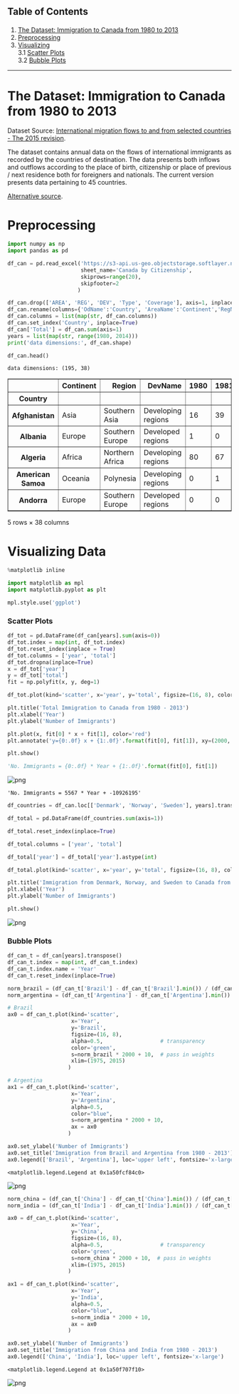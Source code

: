 ## Table of Contents

<div class="alert alert-block alert-info" style="margin-top: 20px">

1. [The Dataset: Immigration to Canada from 1980 to 2013](#0)<br>
2. [Preprocessing](#1)<br>
3. [Visualizing](#2) <br>
    3.1 [Scatter Plots](#3) <br>
    3.2 [Bubble Plots](#4) <br>
</div>
<hr>

# The Dataset: Immigration to Canada from 1980 to 2013 <a id="0"></a>

Dataset Source: [International migration flows to and from selected countries - The 2015 revision](http://www.un.org/en/development/desa/population/migration/data/empirical2/migrationflows.shtml).

The dataset contains annual data on the flows of international immigrants as recorded by the countries of destination. The data presents both inflows and outflows according to the place of birth, citizenship or place of previous / next residence both for foreigners and nationals. The current version presents data pertaining to 45 countries.

[Alternative source](https://ibm.box.com/shared/static/lw190pt9zpy5bd1ptyg2aw15awomz9pu.xlsx).

# Preprocessing <a id="1"></a>


```python
import numpy as np  
import pandas as pd 
```


```python
df_can = pd.read_excel('https://s3-api.us-geo.objectstorage.softlayer.net/cf-courses-data/CognitiveClass/DV0101EN/labs/Data_Files/Canada.xlsx',
                       sheet_name='Canada by Citizenship',
                       skiprows=range(20),
                       skipfooter=2
                      )
```


```python
df_can.drop(['AREA', 'REG', 'DEV', 'Type', 'Coverage'], axis=1, inplace=True)
df_can.rename(columns={'OdName':'Country', 'AreaName':'Continent','RegName':'Region'}, inplace=True)
df_can.columns = list(map(str, df_can.columns))
df_can.set_index('Country', inplace=True)
df_can['Total'] = df_can.sum(axis=1)
years = list(map(str, range(1980, 2014)))
print('data dimensions:', df_can.shape)

df_can.head()
```

    data dimensions: (195, 38)
    




<div>


<table border="1" class="dataframe">
  <thead>
    <tr style="text-align: right;">
      <th></th>
      <th>Continent</th>
      <th>Region</th>
      <th>DevName</th>
      <th>1980</th>
      <th>1981</th>
      <th>1982</th>
      <th>1983</th>
      <th>1984</th>
      <th>1985</th>
      <th>1986</th>
      <th>...</th>
      <th>2005</th>
      <th>2006</th>
      <th>2007</th>
      <th>2008</th>
      <th>2009</th>
      <th>2010</th>
      <th>2011</th>
      <th>2012</th>
      <th>2013</th>
      <th>Total</th>
    </tr>
    <tr>
      <th>Country</th>
      <th></th>
      <th></th>
      <th></th>
      <th></th>
      <th></th>
      <th></th>
      <th></th>
      <th></th>
      <th></th>
      <th></th>
      <th></th>
      <th></th>
      <th></th>
      <th></th>
      <th></th>
      <th></th>
      <th></th>
      <th></th>
      <th></th>
      <th></th>
      <th></th>
    </tr>
  </thead>
  <tbody>
    <tr>
      <th>Afghanistan</th>
      <td>Asia</td>
      <td>Southern Asia</td>
      <td>Developing regions</td>
      <td>16</td>
      <td>39</td>
      <td>39</td>
      <td>47</td>
      <td>71</td>
      <td>340</td>
      <td>496</td>
      <td>...</td>
      <td>3436</td>
      <td>3009</td>
      <td>2652</td>
      <td>2111</td>
      <td>1746</td>
      <td>1758</td>
      <td>2203</td>
      <td>2635</td>
      <td>2004</td>
      <td>58639</td>
    </tr>
    <tr>
      <th>Albania</th>
      <td>Europe</td>
      <td>Southern Europe</td>
      <td>Developed regions</td>
      <td>1</td>
      <td>0</td>
      <td>0</td>
      <td>0</td>
      <td>0</td>
      <td>0</td>
      <td>1</td>
      <td>...</td>
      <td>1223</td>
      <td>856</td>
      <td>702</td>
      <td>560</td>
      <td>716</td>
      <td>561</td>
      <td>539</td>
      <td>620</td>
      <td>603</td>
      <td>15699</td>
    </tr>
    <tr>
      <th>Algeria</th>
      <td>Africa</td>
      <td>Northern Africa</td>
      <td>Developing regions</td>
      <td>80</td>
      <td>67</td>
      <td>71</td>
      <td>69</td>
      <td>63</td>
      <td>44</td>
      <td>69</td>
      <td>...</td>
      <td>3626</td>
      <td>4807</td>
      <td>3623</td>
      <td>4005</td>
      <td>5393</td>
      <td>4752</td>
      <td>4325</td>
      <td>3774</td>
      <td>4331</td>
      <td>69439</td>
    </tr>
    <tr>
      <th>American Samoa</th>
      <td>Oceania</td>
      <td>Polynesia</td>
      <td>Developing regions</td>
      <td>0</td>
      <td>1</td>
      <td>0</td>
      <td>0</td>
      <td>0</td>
      <td>0</td>
      <td>0</td>
      <td>...</td>
      <td>0</td>
      <td>1</td>
      <td>0</td>
      <td>0</td>
      <td>0</td>
      <td>0</td>
      <td>0</td>
      <td>0</td>
      <td>0</td>
      <td>6</td>
    </tr>
    <tr>
      <th>Andorra</th>
      <td>Europe</td>
      <td>Southern Europe</td>
      <td>Developed regions</td>
      <td>0</td>
      <td>0</td>
      <td>0</td>
      <td>0</td>
      <td>0</td>
      <td>0</td>
      <td>2</td>
      <td>...</td>
      <td>0</td>
      <td>1</td>
      <td>1</td>
      <td>0</td>
      <td>0</td>
      <td>0</td>
      <td>0</td>
      <td>1</td>
      <td>1</td>
      <td>15</td>
    </tr>
  </tbody>
</table>
<p>5 rows × 38 columns</p>
</div>



# Visualizing Data <a id="2"></a>


```python
%matplotlib inline

import matplotlib as mpl
import matplotlib.pyplot as plt

mpl.style.use('ggplot')
```

### Scatter Plots  <a id="3"></a>


```python
df_tot = pd.DataFrame(df_can[years].sum(axis=0))
df_tot.index = map(int, df_tot.index)
df_tot.reset_index(inplace = True)
df_tot.columns = ['year', 'total']
df_tot.dropna(inplace=True)
x = df_tot['year']   
y = df_tot['total']   
fit = np.polyfit(x, y, deg=1)
```


```python
df_tot.plot(kind='scatter', x='year', y='total', figsize=(16, 8), color='darkblue')

plt.title('Total Immigration to Canada from 1980 - 2013')
plt.xlabel('Year')
plt.ylabel('Number of Immigrants')

plt.plot(x, fit[0] * x + fit[1], color='red')
plt.annotate('y={0:.0f} x + {1:.0f}'.format(fit[0], fit[1]), xy=(2000, 150000))

plt.show()

'No. Immigrants = {0:.0f} * Year + {1:.0f}'.format(fit[0], fit[1]) 
```


    
![png](Scatter%20Plots%20and%20Bubble%20Plots_files/Scatter%20Plots%20and%20Bubble%20Plots_10_0.png)
    





    'No. Immigrants = 5567 * Year + -10926195'




```python
df_countries = df_can.loc[['Denmark', 'Norway', 'Sweden'], years].transpose()

df_total = pd.DataFrame(df_countries.sum(axis=1))

df_total.reset_index(inplace=True)

df_total.columns = ['year', 'total']

df_total['year'] = df_total['year'].astype(int)
```


```python
df_total.plot(kind='scatter', x='year', y='total', figsize=(16, 8), color='darkblue')

plt.title('Immigration from Denmark, Norway, and Sweden to Canada from 1980 - 2013')
plt.xlabel('Year')
plt.ylabel('Number of Immigrants')

plt.show()
```


    
![png](Scatter%20Plots%20and%20Bubble%20Plots_files/Scatter%20Plots%20and%20Bubble%20Plots_12_0.png)
    


### Bubble Plots <a id="4"></a>


```python
df_can_t = df_can[years].transpose() 
df_can_t.index = map(int, df_can_t.index)
df_can_t.index.name = 'Year'
df_can_t.reset_index(inplace=True)

norm_brazil = (df_can_t['Brazil'] - df_can_t['Brazil'].min()) / (df_can_t['Brazil'].max() - df_can_t['Brazil'].min())
norm_argentina = (df_can_t['Argentina'] - df_can_t['Argentina'].min()) / (df_can_t['Argentina'].max() - df_can_t['Argentina'].min())
```


```python
# Brazil
ax0 = df_can_t.plot(kind='scatter',
                    x='Year',
                    y='Brazil',
                    figsize=(16, 8),
                    alpha=0.5,                  # transparency
                    color='green',
                    s=norm_brazil * 2000 + 10,  # pass in weights 
                    xlim=(1975, 2015)
                   )

# Argentina
ax1 = df_can_t.plot(kind='scatter',
                    x='Year',
                    y='Argentina',
                    alpha=0.5,
                    color="blue",
                    s=norm_argentina * 2000 + 10,
                    ax = ax0
                   )

ax0.set_ylabel('Number of Immigrants')
ax0.set_title('Immigration from Brazil and Argentina from 1980 - 2013')
ax0.legend(['Brazil', 'Argentina'], loc='upper left', fontsize='x-large')
```




    <matplotlib.legend.Legend at 0x1a50fcf84c0>




    
![png](Scatter%20Plots%20and%20Bubble%20Plots_files/Scatter%20Plots%20and%20Bubble%20Plots_15_1.png)
    



```python
norm_china = (df_can_t['China'] - df_can_t['China'].min()) / (df_can_t['China'].max() - df_can_t['China'].min())
norm_india = (df_can_t['India'] - df_can_t['India'].min()) / (df_can_t['India'].max() - df_can_t['India'].min())

ax0 = df_can_t.plot(kind='scatter',
                    x='Year',
                    y='China',
                    figsize=(16, 8),
                    alpha=0.5,                  # transparency
                    color='green',
                    s=norm_china * 2000 + 10,  # pass in weights 
                    xlim=(1975, 2015)
                   )

ax1 = df_can_t.plot(kind='scatter',
                    x='Year',
                    y='India',
                    alpha=0.5,
                    color="blue",
                    s=norm_india * 2000 + 10,
                    ax = ax0
                   )

ax0.set_ylabel('Number of Immigrants')
ax0.set_title('Immigration from China and India from 1980 - 2013')
ax0.legend(['China', 'India'], loc='upper left', fontsize='x-large')

```




    <matplotlib.legend.Legend at 0x1a50f707f10>




    
![png](Scatter%20Plots%20and%20Bubble%20Plots_files/Scatter%20Plots%20and%20Bubble%20Plots_16_1.png)
    



```python

```
